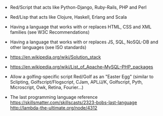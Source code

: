 * Red/Script that acts like Python-Django, Ruby-Rails, PHP and Perl
* Red/Lisp that acts like Clojure, Haskell, Erlang and Scala
* Having a language that works with or replaces HTML, CSS and XML families (see W3C Recommendations)
* Having a language that works with or replaces JS, SQL, NoSQL-DB and other languages (see ISO standards)
* https://en.wikipedia.org/wiki/Solution_stack
* https://en.wikipedia.org/wiki/List_of_Apache–MySQL–PHP_packages

* Allow a golfing-specific script Red/Golf as an "Easter Egg" (similar to Sclipting, Golfscript/Flogscript, CJam, APL/J/K, Golfscript, Pyth, Microscript, Owk, Retina, Fourier...)

* The last programming language reference https://skillsmatter.com/skillscasts/2323-bobs-last-language http://lambda-the-ultimate.org/node/4312